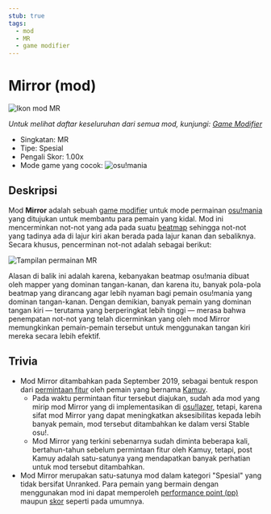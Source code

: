 ```yaml
---
stub: true
tags:
  - mod
  - MR
  - game modifier
---
```


# Mirror (mod)

![Ikon mod MR](/wiki/shared/mods/MR.png "Ikon mod Mirror (MR)")

*Untuk melihat daftar keseluruhan dari semua mod, kunjungi: [Game Modifier](/wiki/Game_modifier)*

- Singkatan: MR
- Tipe: Spesial
- Pengali Skor: 1.00x
- Mode game yang cocok: ![][osu!mania]

## Deskripsi

Mod **Mirror** adalah sebuah [game modifier](/wiki/Game_modifier) untuk mode permainan [osu!mania](/wiki/Game_mode/osu!mania) yang ditujukan untuk membantu para pemain yang kidal. Mod ini mencerminkan not-not yang ada pada suatu [beatmap](/wiki/Beatmap) sehingga not-not yang tadinya ada di lajur kiri akan berada pada lajur kanan dan sebaliknya. Secara khusus, pencerminan not-not adalah sebagai berikut:

![Tampilan permainan MR](img/MR-comparison-mania.jpg "Perbandiangan antara beatmap osu!mania asli (kiri) dan beatmap osu!mania yang telah tercerminkan oleh mod Mirror (kanan)")

Alasan di balik ini adalah karena, kebanyakan beatmap osu!mania dibuat oleh mapper yang dominan tangan-kanan, dan karena itu, banyak pola-pola beatmap yang dirancang agar lebih nyaman bagi pemain osu!mania yang dominan tangan-kanan. Dengan demikian, banyak pemain yang dominan tangan kiri — terutama yang berperingkat lebih tinggi — merasa bahwa penempatan not-not yang telah dicerminkan yang oleh mod Mirror memungkinkan pemain-pemain tersebut untuk menggunakan tangan kiri mereka secara lebih efektif.

## Trivia

- Mod Mirror ditambahkan pada September 2019, sebagai bentuk respon dari [permintaan fitur](https://osu.ppy.sh/community/forums/topics/956618) oleh pemain yang bernama [Kamuy](https://osu.ppy.sh/users/7439226).
  - Pada waktu permintaan fitur tersebut diajukan, sudah ada mod yang mirip mod Mirror yang di implementasikan di [osu!lazer](https://github.com/ppy/osu#osu), tetapi, karena sifat mod Mirror yang dapat meningkatkan aksesibilitas kepada lebih banyak pemain, mod tersebut ditambahkan ke dalam versi Stable osu!.
  - Mod Mirror yang terkini sebenarnya sudah diminta beberapa kali, bertahun-tahun sebelum permintaan fitur oleh Kamuy, tetapi, post Kamuy adalah satu-satunya yang mendapatkan banyak perhatian untuk mod tersebut ditambahkan.
- Mod Mirror merupakan satu-satunya mod dalam kategori "Spesial" yang tidak bersifat Unranked. Para pemain yang bermain dengan menggunakan mod ini dapat memperoleh [performance point (pp)](/wiki/Performance_points) maupun [skor](/wiki/Score) seperti pada umumnya.

[osu!mania]: /wiki/shared/mode/mania.png "osu!mania"
